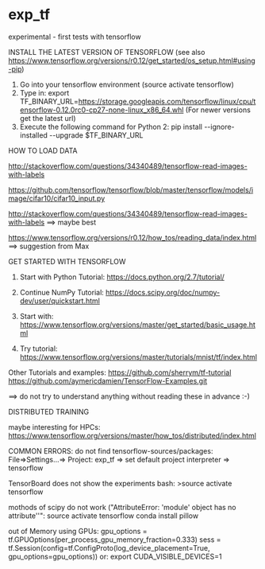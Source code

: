 # exp_tf
experimental - first tests with tensorflow

INSTALL THE LATEST VERSION OF TENSORFLOW
(see also https://www.tensorflow.org/versions/r0.12/get_started/os_setup.html#using-pip)

1. Go into your tensorflow environment (source activate tensorflow)
2. Type in:
   export TF_BINARY_URL=https://storage.googleapis.com/tensorflow/linux/cpu/tensorflow-0.12.0rc0-cp27-none-linux_x86_64.whl
   (For newer versions get the latest url)
3. Execute the following command for Python 2:
   pip install --ignore-installed --upgrade $TF_BINARY_URL


HOW TO LOAD DATA

http://stackoverflow.com/questions/34340489/tensorflow-read-images-with-labels

https://github.com/tensorflow/tensorflow/blob/master/tensorflow/models/image/cifar10/cifar10_input.py

http://stackoverflow.com/questions/34340489/tensorflow-read-images-with-labels ==> maybe best

https://www.tensorflow.org/versions/r0.12/how_tos/reading_data/index.html ==> suggestion from Max


GET STARTED WITH TENSORFLOW

1. Start with Python Tutorial: https://docs.python.org/2.7/tutorial/

2. Continue NumPy Tutorial: https://docs.scipy.org/doc/numpy-dev/user/quickstart.html

3. Start with: https://www.tensorflow.org/versions/master/get_started/basic_usage.html

4. Try tutorial: https://www.tensorflow.org/versions/master/tutorials/mnist/tf/index.html

Other Tutorials and examples:
https://github.com/sherrym/tf-tutorial
https://github.com/aymericdamien/TensorFlow-Examples.git

==> do not try to understand anything without reading these in advance :-)



DISTRIBUTED TRAINING

maybe interesting for HPCs: https://www.tensorflow.org/versions/master/how_tos/distributed/index.html


COMMON ERRORS:
do not find tensorflow-sources/packages:
File=>Settings...=> Project: exp_tf => set default project interpreter => tensorflow

TensorBoard does not show the experiments
bash: >source activate tensorflow

mothods of scipy do not work ("AttributeError: 'module' object has no attribute'<method>'":
source activate tensorflow
conda install pillow

out of Memory using GPUs:
gpu_options = tf.GPUOptions(per_process_gpu_memory_fraction=0.333) sess = tf.Session(config=tf.ConfigProto(log_device_placement=True, gpu_options=gpu_options))
or:
export CUDA_VISIBLE_DEVICES=1

